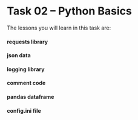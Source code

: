 # Task 02 – Python Basics

The lessons you will learn in this task are:

#### requests library
#### json data
#### logging library
#### comment code
#### pandas dataframe
#### config.ini file
